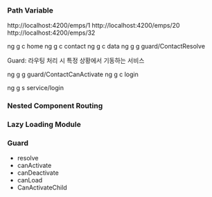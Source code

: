 ### Path Variable

http://localhost:4200/emps/1
http://localhost:4200/emps/20
http://localhost:4200/emps/32

ng g c home
ng g c contact
ng g c data
ng g g guard/ContactResolve

Guard: 라우팅 처리 시 특정 상황에서 기동하는 서비스

ng g g guard/ContactCanActivate
ng g c login

ng g s service/login

### Nested Component Routing

### Lazy Loading Module

### Guard
* resolve
* canActivate
* canDeactivate
* canLoad
* CanActivateChild
